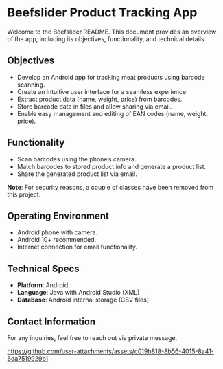# Beefslider Product Tracking App

Welcome to the Beefslider README. This document provides an overview of the app, including its objectives, functionality, and technical details.

## Objectives
- Develop an Android app for tracking meat products using barcode scanning.
- Create an intuitive user interface for a seamless experience.
- Extract product data (name, weight, price) from barcodes.
- Store barcode data in files and allow sharing via email.
- Enable easy management and editing of EAN codes (name, weight, price).

## Functionality
- Scan barcodes using the phone’s camera.
- Match barcodes to stored product info and generate a product list.
- Share the generated product list via email.

**Note**: For security reasons, a couple of classes have been removed from this project.

## Operating Environment
- Android phone with camera.
- Android 10+ recommended.
- Internet connection for email functionality.

## Technical Specs
- **Platform**: Android
- **Language**: Java with Android Studio (XML)
- **Database**: Android internal storage (CSV files)

## Contact Information
For any inquiries, feel free to reach out via private message.



https://github.com/user-attachments/assets/c019b818-8b56-4015-8a41-6da7519929b1




